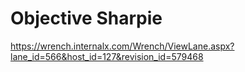 # Objective Sharpie



https://wrench.internalx.com/Wrench/ViewLane.aspx?lane_id=566&host_id=127&revision_id=579468
